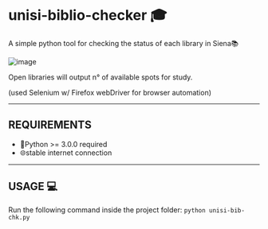 # unisi-biblio-checker 🎓
A simple python tool for checking the status of each library in Siena📚

![image](https://user-images.githubusercontent.com/20042147/148055908-33611492-d4f8-4160-95ab-b14306dad0ee.png)

Open libraries will output n° of available spots for study.

(used Selenium w/ Firefox webDriver for browser automation) 

* * *
## REQUIREMENTS
- 🐍Python >= 3.0.0 required
- 🌐stable internet connection

* * *
## USAGE 💻
Run the following command inside the project folder:
`python unisi-bib-chk.py`
